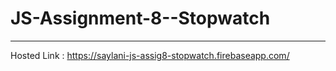 # JS-Assignment-8--Stopwatch
----------------------------------
Hosted Link : https://saylani-js-assig8-stopwatch.firebaseapp.com/
